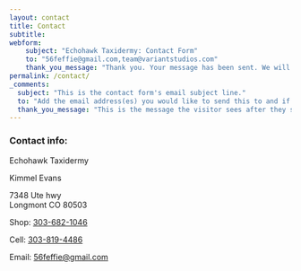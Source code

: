 ```yaml
---
layout: contact
title: Contact
subtitle:
webform:
    subject: "Echohawk Taxidermy: Contact Form"
    to: "56feffie@gmail.com,team@variantstudios.com"
    thank_you_message: "Thank you. Your message has been sent. We will contact you shortly."
permalink: /contact/
_comments:
  subject: "This is the contact form's email subject line."
  to: "Add the email address(es) you would like to send this to and if you want to send to more than one you can add commas between them, for example: hello1@test.com,hello2@test.com"
  thank_you_message: "This is the message the visitor sees after they submit a contact message."  
---
```



### Contact info:

Echohawk Taxidermy

Kimmel Evans

7348 Ute hwy<br>Longmont CO 80503

Shop: [303-682-1046](tel:303-682-1046)

Cell: [303-819-4486](tel:303-819-4486)

Email: [56feffie@gmail.com](mailto:56feffie@gmail.com)

